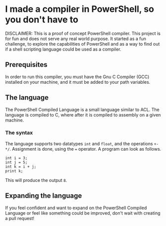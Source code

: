 # I made a compiler in PowerShell, so you don't have to

DISCLAIMER: This is a proof of concept PowerShell compiler.
This project is for fun and does not serve any real world purpose.
It started as a fun challenge, to explore the capabilities of PowerShell and as a way to find out if a shell scripting language could be used as a compiler.

## Prerequisites

In order to run this compiler, you must have the Gnu C Compiler (GCC) installed on your machine, and it must be added to your path variables.

## The language

The PowerShell Compiled Language is a small language similar to ACL. The language is compiled to C, where after it is compiled to assembly on a given machine.

### The syntax

The language supports two datatypes `int` and `float`, and the operations `+-*/`. Assignment is done, using the `=` operator.
A program can look as follows.

```pcl
int i = 3;
int j = 5;
int k = i + j;
print k;
```

This will produce the output `8`.

## Expanding the language

If you feel confident and want to expand on the PowerShell Compiled Language or feel like something could be improved, don't wait with creating a pull request!
